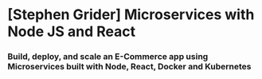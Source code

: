 # [Stephen Grider] Microservices with Node JS and React

### Build, deploy, and scale an E-Commerce app using Microservices built with Node, React, Docker and Kubernetes
